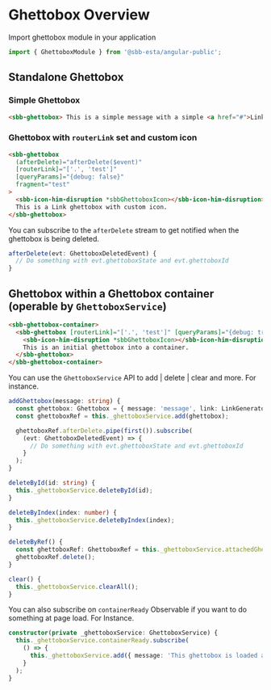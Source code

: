 # Ghettobox Overview

Import ghettobox module in your application

```ts
import { GhettoboxModule } from '@sbb-esta/angular-public';
```

## Standalone Ghettobox

### Simple Ghettobox

```html
<sbb-ghettobox> This is a simple message with a simple <a href="#">Link</a> inside. </sbb-ghettobox>
```

### Ghettobox with `routerLink` set and custom icon

```html
<sbb-ghettobox
  (afterDelete)="afterDelete($event)"
  [routerLink]="['.', 'test']"
  [queryParams]="{debug: false}"
  fragment="test"
>
  <sbb-icon-him-disruption *sbbGhettoboxIcon></sbb-icon-him-disruption>
  This is a Link ghettobox with custom icon.
</sbb-ghettobox>
```

You can subscribe to the `afterDelete` stream to get notified when the ghettobox is being deleted.

```ts
afterDelete(evt: GhettoboxDeletedEvent) {
  // Do something with evt.ghettoboxState and evt.ghettoboxId
}
```

## Ghettobox within a Ghettobox container (operable by `GhettoboxService`)

```html
<sbb-ghettobox-container>
  <sbb-ghettobox [routerLink]="['.', 'test']" [queryParams]="{debug: true}" fragment="test">
    <sbb-icon-him-disruption *sbbGhettoboxIcon></sbb-icon-him-disruption>
    This is an initial ghettobox into a container.
  </sbb-ghettobox>
</sbb-ghettobox-container>
```

You can use the `GhettoboxService` API to add | delete | clear and more. For instance.

```ts
addGhettobox(message: string) {
  const ghettobox: Ghettobox = { message: 'message', link: LinkGeneratorResult, icon: TemplateRef }
  const ghettoboxRef = this._ghettoboxService.add(ghettobox);

  ghettoboxRef.afterDelete.pipe(first()).subscribe(
    (evt: GhettoboxDeletedEvent) => {
      // Do something with evt.ghettoboxState and evt.ghettoboxId
    }
  );
}
```

```ts
deleteById(id: string) {
  this._ghettoboxService.deleteById(id);
}
```

```ts
deleteByIndex(index: number) {
  this._ghettoboxService.deleteByIndex(index);
}
```

```ts
deleteByRef() {
  const ghettoboxRef: GhettoboxRef = this._ghettoboxService.attachedGhettoboxes[0];
  ghettoboxRef.delete();
}
```

```ts
clear() {
  this._ghettoboxService.clearAll();
}
```

You can also subscribe on `containerReady` Observable if you want to do something at page load. For Instance.

```ts
constructor(private _ghettoboxService: GhettoboxService) {
  this._ghettoboxService.containerReady.subscribe(
    () => {
      this._ghettoboxService.add({ message: 'This ghettobox is loaded at page load' });
    }
  );
}
```
